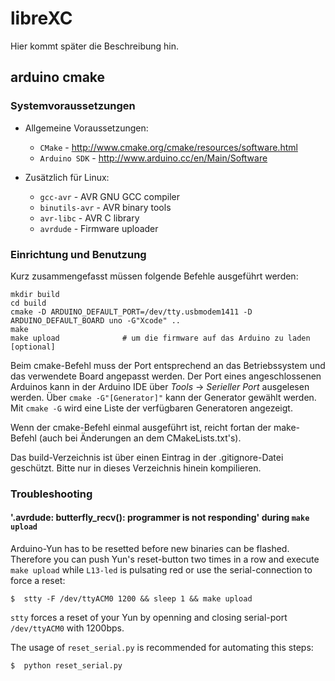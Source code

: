 # libreXC

Hier kommt später die Beschreibung hin.

## arduino cmake

### Systemvoraussetzungen 

* Allgemeine Voraussetzungen:

  - ``CMake`` - http://www.cmake.org/cmake/resources/software.html
  - ``Arduino SDK`` - http://www.arduino.cc/en/Main/Software

* Zusätzlich für Linux:

  - ``gcc-avr``      - AVR GNU GCC compiler
  - ``binutils-avr`` - AVR binary tools
  - ``avr-libc``     - AVR C library
  - ``avrdude``      - Firmware uploader

### Einrichtung und Benutzung

Kurz zusammengefasst müssen folgende Befehle ausgeführt werden:

    mkdir build
    cd build
    cmake -D ARDUINO_DEFAULT_PORT=/dev/tty.usbmodem1411 -D ARDUINO_DEFAULT_BOARD uno -G"Xcode" ..
    make
    make upload              # um die firmware auf das Arduino zu laden [optional]

Beim cmake-Befehl muss der Port entsprechend an das Betriebssystem und das verwendete Board angepasst werden. Der Port eines angeschlossenen Arduinos kann in der Arduino IDE über *Tools* &rarr; *Serieller Port* ausgelesen werden. 
Über ``cmake -G"[Generator]"`` kann der Generator gewählt werden. Mit ``cmake -G`` wird eine Liste der verfügbaren Generatoren angezeigt.

Wenn der cmake-Befehl einmal ausgeführt ist, reicht fortan der make-Befehl (auch bei Änderungen an dem CMakeLists.txt's).

Das build-Verzeichnis ist über einen Eintrag in der .gitignore-Datei geschützt. Bitte nur in dieses Verzeichnis hinein kompilieren.



### Troubleshooting

#### '.avrdude: butterfly_recv(): programmer is not responding' during ``make upload``

Arduino-Yun has to be resetted before new binaries can be flashed. Therefore you can push Yun's reset-button two times in a row and execute ``make upload`` while ``L13-led`` is pulsating red or use the serial-connection to force a reset:

```Shell
$  stty -F /dev/ttyACM0 1200 && sleep 1 && make upload
```
``stty`` forces a reset of your Yun by openning and closing serial-port ``/dev/ttyACM0`` with 1200bps. 

The usage of ``reset_serial.py`` is recommended for automating this steps:

```Shell
$  python reset_serial.py
```